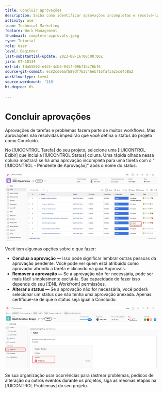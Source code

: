 ```yaml
---
title: Concluir aprovações
description: Saiba como identificar aprovações incompletas e resolvê-las para que você possa fechar seu projeto no [!DNL  Workfront].
activity: use
team: Technical Marketing
feature: Work Management
thumbnail: complete-approvals.jpeg
type: Tutorial
role: User
level: Beginner
last-substantial-update: 2023-08-16T00:00:00Z
jira: KT-10134
exl-id: fda55592-e4d3-4cb6-941f-09bf1bc76bf6
source-git-commit: ec82cd0aafb89df7b3c46eb716faf3a25cd438a2
workflow-type: tm+mt
source-wordcount: '210'
ht-degree: 0%

---
```


# Concluir aprovações

Aprovações de tarefas e problemas fazem parte de muitos workflows. Mas aprovações não resolvidas impedirão que você defina o status do projeto como Concluído.

No [!UICONTROL Tarefa] do seu projeto, selecione uma [!UICONTROL Exibir] que inclui a [!UICONTROL Status] coluna. Uma rápida olhada nessa coluna mostrará se há uma aprovação incompleta para uma tarefa com o &quot;[!UICONTROL - Pendente de Aprovação]&quot; após o nome do status.

![Projeto mostrando aprovação incompleta](assets/approval-pending.png)

Você tem algumas opções sobre o que fazer:

* **Conclua a aprovação —** Isso pode significar lembrar outras pessoas da aprovação pendente. Você pode ver quem está atribuído como aprovador abrindo a tarefa e clicando na guia Approvals.
* **Remover a aprovação —** Se a aprovação não for necessária, pode ser mais fácil simplesmente excluí-la. Sua capacidade de fazer isso depende do seu [!DNL Workfront] permissões.
* **Alterar o status —** Se a aprovação não for necessária, você poderá selecionar um status que não tenha uma aprovação anexada. Apenas certifique-se de que o status seja igual a Concluído.

![Projeto mostrando aprovadores da tarefa](assets/task-approvers.png)

Se sua organização usar ocorrências para rastrear problemas, pedidos de alteração ou outros eventos durante os projetos, siga as mesmas etapas na [!UICONTROL Problemas] do seu projeto.
